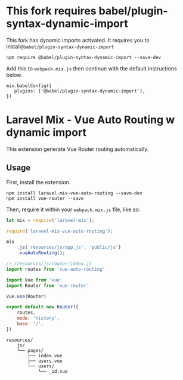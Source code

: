 # This fork requires babel/plugin-syntax-dynamic-import
This fork has dynamic imports activated. It requires you to install`@babel/plugin-syntax-dynamic-import`
```
npm require @babel/plugin-syntax-dynamic-import --save-dev
```

Add this to `webpack.mix.js` then continue with the default instructions below.
```
mix.babelConfig({
   plugins: ['@babel/plugin-syntax-dynamic-import'],
})
```

# Laravel Mix - Vue Auto Routing w dynamic import

This extension generate Vue Router routing automatically.

## Usage

First, install the extension.

```
npm install laravel-mix-vue-auto-routing --save-dev
npm install vue-router --save
```

Then, require it within your `webpack.mix.js` file, like so:

```js
let mix = require('laravel-mix');

require('laravel-mix-vue-auto-routing');

mix
    .js('resources/js/app.js', 'public/js')
    .vueAutoRouting();
```

```js
// /resources/js/router/index.js
import routes from 'vue-auto-routing'

import Vue from 'vue'
import Router from 'vue-router'

Vue.use(Router)

export default new Router({
    routes,
    mode: 'history',
    base: '/',
})
```

```
resources/
    js/
    └── pages/
        ├── index.vue
        ├── users.vue
        └── users/
            └── _id.vue
```
